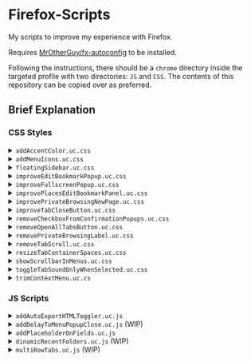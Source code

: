 # Firefox-Scripts

My scripts to improve my experience with Firefox.

Requires [MrOtherGuy/fx-autoconfig](https://github.com/MrOtherGuy/fx-autoconfig) to be installed.

Following the instructions, there should be a `chrome` directory inside the targeted profile with two directories: `JS` and `CSS`. The contents of this repository can be copied over as preferred.

## Brief Explanation

### CSS Styles
<details>
	<summary><code>addAccentColor.uc.css</code></summary>
	<ul>
		<li>Target: Menu borders, tab borders, and folder icons.</li>
		<li>Effect: Applies an accent color (Light blue, by default).</li>
	</ul>
</details>
<details>
	<summary><code>addMenuIcons.uc.css</code></summary>
	<ul>
		<li>Target: All menu items.</li>
		<li>Effect: Loads icons for all menus.</li>
		<ul>
			<li>For some reason, someone decided that icons were unnecessary. Unbelievable.</li>
		</ul>
	</ul>
</details>
<details>
	<summary><code>floatingSidebar.uc.css</code></summary>
	<ul>
		<li>Target: The sidebar.</li>
		<li>Effect: Turns the sidebar into a floating panel, leaving the page under it untouched.</li>
		<ul>
			<li>By default, it squeezed the whole page, which was inconvenient.</li>
		</ul>
	</ul>
</details>
<details>
	<summary><code>improveEditBookmarkPopup.uc.css</code></summary>
	<ul>
		<li>Target: The edit-bookmark popup that appears when clicking the star icon.</li>
		<li>Effect: Adds many small adjustments to the edit-bookmark popup.</li>
		<ul>
			<li>Increases size, adds the URL field, removes labels, and more.</li>
		</ul>
	</ul>
</details>
<details>
	<summary><code>improveFullscreenPopup.uc.css</code></summary>
	<ul>
		<li>Target: The popup that appears when hovering the cursor on the top edge when in fullscreen mode.</li>
		<li>Effect: Makes the fullscreen-exit popup bigger.</li>
		<ul>
			<li>By default, it was way too small. That made clicking it inconvenient.</li>
		</ul>
	</ul>
</details>
<details>
	<summary><code>improvePlacesEditBookmarkPanel.uc.css</code></summary>
	<ul>
		<li>Target: The edit-bookmark panel at the bottom of the Places window.</li>
		<li>Effect: Adds many small adjustments to the edit-bookmark panel.</li>
		<ul>
			<li>Removes labels, unnecessary texts, and more.</li>
		</ul>
	</ul>
</details>
<details>
	<summary><code>improvePrivateBrowsingNewPage.uc.css</code></summary>
	<ul>
		<li>Target: The new-page (When in private browser mode).</li>
		<li>Effect: Improves the page.</li>
		<ul>
			<li>Sets the background to black, removes unnecessary text, and centers the logo.</li>
		</ul>
	</ul>
</details>
<details>
	<summary><code>improveTabCloseButton.uc.css</code></summary>
	<ul>
		<li>Target: The close buttons from the tabs.</li>
		<li>Effect: Changes the behaviour of the close buttons.</li>
		<ul>
			<li>When tabs are big, show button.</li>
			<li>When tabs are small, hide button, and only show on hover.</li>
		</ul>
	</ul>
</details>
<details>
	<summary><code>removeCheckboxFromConfirmationPopups.uc.css</code></summary>
	<ul>
		<li>Target: The checkbox from the confirmation popups.</li>
		<ul>
			<li>For example, the popup that appears when too many tabs are open.</li>
		</ul>
		<li>Effect: Hides the checkbox.</li>
		<ul>
			<li>The checkbox could be accidentally unchecked.</li>
		</ul>
	</ul>
</details>
<details>
	<summary><code>removeOpenAllTabsButton.uc.css</code></summary>
	<ul>
		<li>Target: The menu item at the end of every bookmark menu.</li>
		<li>Effect: Removes the button.</li>
		<ul>
			<li>The button used space, and wasn't really useful.</li>
		</ul>
	</ul>
</details>
<details>
	<summary><code>removePrivateBrowsingLabel.uc.css</code></summary>
	<ul>
		<li>Target: The text alongside the private browsing icon (When in private browser mode).</li>
		<li>Effect: Removes the text and leaves only the icon.</li>
		<ul>
			<li>By default, it was too big. It was getting in the way of the tabs.</li>
		</ul>
	</ul>
</details>
<details>
	<summary><code>removeTabScroll.uc.css</code></summary>
	<ul>
		<li>Target: The scroll that appears when too many tabs are open.</li>
		<li>Effect: Removes the scroll.</li>
		<ul>
			<li>Without it, the tabs simply decrease in size.</li>
			<li>It means that every tab is now visible.</li>
		</ul>
	</ul>
</details>
<details>
	<summary><code>resizeTabContainerSpaces.uc.css</code></summary>
	<ul>
		<li>Target: The space before and after the tabs container.</li>
		<li>Effect: Removes the scroll.</li>
		<ul>
			<li>Without it, the tabs simply decrease in size.</li>
			<li>It means that now every tab is visible.</li>
		</ul>
	</ul>
</details>
<details>
	<summary><code>showScrollbarInMenus.uc.css</code></summary>
	<ul>
		<li>Target: Bookmark menus.</li>
		<li>Effect: Adds a thin scroll to the menus.</li>
		<ul>
			<li>It's very helpful to tell the actual size of the menu.</li>
		</ul>
	</ul>
</details>
<details>
	<summary><code>toggleTabSoundOnlyWhenSelected.uc.css</code></summary>
	<ul>
		<li>Target: The sound toggle from the tabs.</li>
		<li>Effect: Changes the behaviour of the sound toggles.</li>
		<ul>
			<li>It can only be clicked when the tab is selected.</li>
		</ul>
	</ul>
</details>
<details>
	<summary><code>trimContextMenu.uc.cs</code></summary>
	<ul>
		<li>Target: All the context menus.</li>
		<li>Effect: Removes unnecessary items.</li>
		<ul>
			<li>Set image as background, Pocket stuff, sort by name, and more.</li>
		</ul>
	</ul>
</details>

### JS Scripts
<details>
	<summary><code>addAutoExportHTMLToggler.uc.js</code></summary>
	<ul>
		<li>Target: The main menu.</li>
		<li>Effect: Creates a new button in the main menu.</li>
		<ul>
			<li>The button allows to toggle <code>browser.bookmarks.autoExportHTML</code>.</li>
		</ul>
	</ul>
</details>
<details>
	<summary><code>addDelayToMenuPopupClose.uc.js</code> (WIP)</summary>
	<ul>
		<li>Target: All menus.</li>
		<li>Effect: When dragging a item (A bookmark), the menu should stay open for a little bit before closing.</li>
		<ul>
			<li>By default, it immediately closes as soon as the item is dragged outside. Very annoying.</li>
		</ul>
	</ul>
</details>
<details>
	<summary><code>addPlaceholderOnFields.uc.js</code></summary>
	<ul>
		<li>Target: The text fields when editing a bookmark.</li>
		<li>Effect: Adds a descriptive text inside the fields.</li>
		<ul>
			<li>If the label at the side is removed, there is nothing to tell what the field is about. The placeholder addresses that</li>
		</ul>
	</ul>
</details>
<details>
	<summary><code>dinamicRecentFolders.uc.js</code> (WIP)</summary>
	<ul>
		<li>Target: The list of recent bookmark folders.</li>
		<li>Effect: Creating or editing a bookmark folder adds it to the list of recent folders.</li>
		<ul>
			<li>By default, only using a folder added it to the list.</li>
		</ul>
	</ul>
</details>
<details>
	<summary><code>multiRowTabs.uc.js</code> (WIP)</summary>
	<ul>
		<li>Target: Tabs.</li>
		<li>Effect: Allows the use of multiple rows of tabs!</li>
		<ul>
			<li>It even scrolls vertically!</li>
		</ul>
	</ul>
</details>
